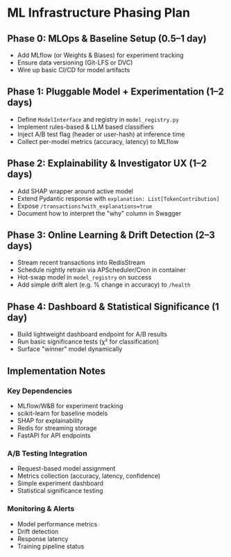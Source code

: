 # ML Infrastructure Phasing Plan

## Phase 0: MLOps & Baseline Setup (0.5–1 day)
- Add MLflow (or Weights & Biases) for experiment tracking
- Ensure data versioning (Git-LFS or DVC)
- Wire up basic CI/CD for model artifacts

## Phase 1: Pluggable Model + Experimentation (1–2 days)
- Define `ModelInterface` and registry in `model_registry.py`
- Implement rules-based & LLM based classifiers
- Inject A/B test flag (header or user-hash) at inference time
- Collect per-model metrics (accuracy, latency) to MLflow

## Phase 2: Explainability & Investigator UX (1–2 days)
- Add SHAP wrapper around active model
- Extend Pydantic response with `explanation: List[TokenContribution]`
- Expose `/transactions?with_explanations=true`
- Document how to interpret the "why" column in Swagger

## Phase 3: Online Learning & Drift Detection (2–3 days)
- Stream recent transactions into RedisStream
- Schedule nightly retrain via APScheduler/Cron in container
- Hot-swap model in `model_registry` on success
- Add simple drift alert (e.g. % change in accuracy) to `/health`

## Phase 4: Dashboard & Statistical Significance (1 day)
- Build lightweight dashboard endpoint for A/B results
- Run basic significance tests (χ² for classification)
- Surface "winner" model dynamically

## Implementation Notes

### Key Dependencies
- MLflow/W&B for experiment tracking
- scikit-learn for baseline models
- SHAP for explainability
- Redis for streaming storage
- FastAPI for API endpoints

### A/B Testing Integration
- Request-based model assignment
- Metrics collection (accuracy, latency, confidence)
- Simple experiment dashboard
- Statistical significance testing

### Monitoring & Alerts
- Model performance metrics
- Drift detection
- Response latency
- Training pipeline status
